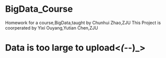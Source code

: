 # BigData_Course
Homework for a course,BigData,taught by Chunhui Zhao,ZJU
This Project is coorperated by Yixi Ouyang,Yutian Chen,ZJU

# Data is too large to upload<_(-_-)_>
